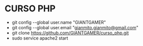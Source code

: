 # CURSO PHP

* git config --global user.name "GIANTGAMER"
* git config --global user.email "gianmito.gianmito@gmail.com"
* git clone https://github.com/GIANTGAMER/curso_php.git
* sudo service apache2 start